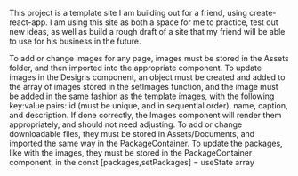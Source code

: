 This project is a template site I am building out for a friend, using create-react-app.
I am using this site as both a space for me to practice, test out new ideas, as well as build a rough draft of a site that my friend will be able to use for his business in the future.

To add or change images for any page, images must be stored in the Assets folder, and then imported into the appropriate component.
To update images in the Designs component, an object must be created and added to the array of images stored in the setImages function, and the image must be added in the same fashion as the template images, with the following key:value pairs: id (must be unique, and in sequential order), name, caption, and description. If done correctly, the Images component will render them appropriately, and should not need adjusting.
To add or change downloadable files, they must be stored in Assets/Documents, and imported the same way in the PackageContainer.
To update the packages, like with the images, they must be stored in the PackageContainer component, in the const [packages,setPackages] = useState array
